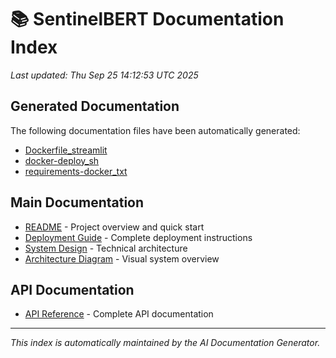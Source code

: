 # 📚 SentinelBERT Documentation Index

*Last updated: Thu Sep 25 14:12:53 UTC 2025*

## Generated Documentation

The following documentation files have been automatically generated:

- [Dockerfile_streamlit](docs/generated/Dockerfile_streamlit.md)
- [docker-deploy_sh](docs/generated/docker-deploy_sh.md)
- [requirements-docker_txt](docs/generated/requirements-docker_txt.md)

## Main Documentation

- [README](../README.md) - Project overview and quick start
- [Deployment Guide](../DEPLOYMENT_GUIDE.md) - Complete deployment instructions
- [System Design](../SYSTEM_DESIGN.md) - Technical architecture
- [Architecture Diagram](../ARCHITECTURE_DIAGRAM.md) - Visual system overview

## API Documentation

- [API Reference](api/API_REFERENCE.md) - Complete API documentation

---

*This index is automatically maintained by the AI Documentation Generator.*
